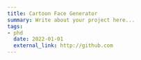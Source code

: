 ```yaml
---
title: Cartoon Face Generator
summary: Write about your project here...
tags:
- phd
  date: 2022-01-01
  external_link: http://github.com
---
```


